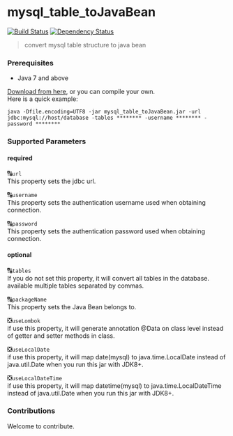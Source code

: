 # mysql_table_toJavaBean
[![Build Status](https://travis-ci.org/tianshuang/mysql_table_toJavaBean.svg?branch=master)](https://travis-ci.org/tianshuang/mysql_table_toJavaBean)
[![Dependency Status](https://www.versioneye.com/user/projects/5797045a4fe91800287177ba/badge.svg?style=flat-square)](https://www.versioneye.com/user/projects/5797045a4fe91800287177ba)

> convert mysql table structure to java bean

### Prerequisites
- Java 7 and above

[Download from here](https://github.com/tianshuang/mysql_table_toJavaBean/releases/download/v1.0.1/mysql_table_toJavaBean.jar), or you can compile your own.<br />
Here is a quick example:
```
java -Dfile.encoding=UTF8 -jar mysql_table_toJavaBean.jar -url jdbc:mysql://host/database -tables ******** -username ******** -password ********
```

### Supported Parameters

#### required

&#128288;``url``<br/>
This property sets the jdbc url.

&#128288;``username``<br/>
This property sets the authentication username used when obtaining connection.

&#128288;``password``<br/>
This property sets the authentication password used when obtaining connection.

#### optional

&#128288;``tables``<br/>
If you do not set this property, it will convert all tables in the database. available multiple tables separated by commas.

&#128288;``packageName``<br/>
This property sets the Java Bean belongs to.

&#10062;``useLombok``<br/>
if use this property, it will generate annotation @Data on class level instead of getter and setter methods in class.

&#10062;``useLocalDate``<br/>
if use this property, it will map date(mysql) to java.time.LocalDate instead of java.util.Date when you run this jar with JDK8+.

&#10062;``useLocalDateTime``<br/>
if use this property, it will map datetime(mysql) to java.time.LocalDateTime instead of java.util.Date when you run this jar with JDK8+.

### Contributions
Welcome to contribute.
